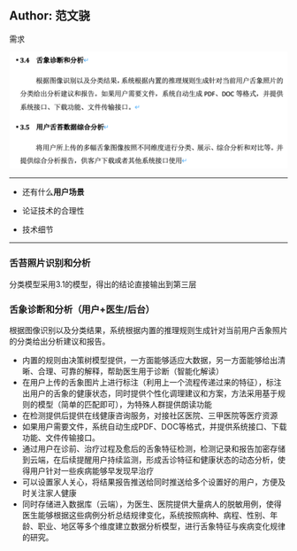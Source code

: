 Author: 范文骁
---
需求

![image-20201025110212529](./需求_3.4_3.5/image-20201025110212529.png)

---

- 还有什么**用户场景**

- 论证技术的合理性
- 技术细节

---

### 舌苔照片识别和分析

分类模型采用3.1的模型，得出的结论直接输出到第三层

### 舌象诊断和分析（用户+医生/后台）

根据图像识别以及分类结果，系统根据内置的推理规则生成针对当前用户舌象照片的分类给出分析建议和报告。

- 内置的规则由决策树模型提供，一方面能够适应大数据，另一方面能够给出清晰、合理、可靠的解释，帮助医生用于诊断（智能化解读）
- 在用户上传的舌象图片上进行标注（利用上一个流程传递过来的特征），标注出用户的舌象的健康状态，同时提供个性化调理建议和方案，方法采用基于规则的模型（简单的匹配即可），为特殊人群提供朗读功能
- 在检测提供后提供在线健康咨询服务，对接社区医院、三甲医院等医疗资源
- 如果用户需要文件，系统自动生成PDF、DOC等格式，并提供系统接口、下载功能、文件传输接口。
- 通过用户在诊前、治疗过程及愈后的舌象特征检测，检测记录和报告加密存储到云端，在后续提醒用户持续监测，形成舌诊特征和健康状态的动态分析，使得用户针对一些疾病能够早发现早治疗
- 可以设置家人关心，将结果报告推送给同时推送给多个设置好的用户，方便及时关注家人健康
- 同时存储进入数据库（云端），为医生、医院提供大量病人的脱敏用例，使得医生能够根据这些病例分析总结规律变化，系统按照病种、病程、性别、年龄、职业、地区等多个维度建立数据分析模型，进行舌象特征与疾病变化规律的研究。


